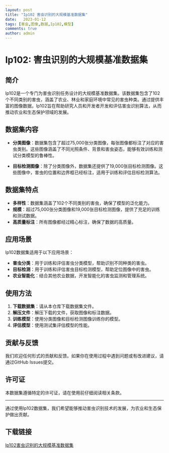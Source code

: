 ```yaml
---
layout: post
title: "Ip102 害虫识别的大规模基准数据集"
date:   2023-01-12
tags: [害虫,图像,数据,Ip102,模型]
comments: true
author: admin
---
```

# Ip102: 害虫识别的大规模基准数据集

## 简介
Ip102是一个专门为害虫识别任务设计的大规模基准数据集。该数据集包含了102个不同类别的害虫，涵盖了农业、林业和家庭环境中常见的害虫种类。通过提供丰富的图像数据，Ip102旨在帮助研究人员和开发者开发和评估害虫识别算法，从而推动农业和生态保护领域的发展。

## 数据集内容
- **分类图像**：数据集包含了超过75,000张分类图像，每张图像都标注了对应的害虫类别。这些图像涵盖了不同光照条件、背景和害虫姿态，能够有效训练和测试分类模型的鲁棒性。
  
- **目标检测图像**：除了分类图像外，数据集还提供了19,000张目标检测图像。这些图像中，害虫的位置和边界框已经标注，适用于训练和评估目标检测算法。

## 数据集特点
- **多样性**：数据集涵盖了102个不同类别的害虫，确保了模型的泛化能力。
- **规模**：超过75,000张分类图像和19,000张目标检测图像，提供了充足的训练和测试数据。
- **高质量标注**：所有图像都经过精心标注，确保了数据的高质量。

## 应用场景
Ip102数据集适用于以下应用场景：
- **害虫分类**：用于训练和评估害虫分类模型，帮助识别不同种类的害虫。
- **目标检测**：用于训练和评估害虫目标检测模型，帮助定位图像中的害虫。
- **农业智能化**：结合其他农业数据，开发智能化的害虫监测和管理系统。

## 使用方法
1. **下载数据集**：请从本仓库下载数据集文件。
2. **解压文件**：解压下载的文件，获取图像和标注数据。
3. **训练模型**：使用分类图像和目标检测图像训练你的模型。
4. **评估模型**：使用测试集评估模型的性能。

## 贡献与反馈
我们欢迎任何形式的贡献和反馈。如果你在使用过程中遇到问题或有改进建议，请通过GitHub Issues提交。

## 许可证
本数据集遵循特定的许可证，请在使用前仔细阅读相关条款。

---

通过使用Ip102数据集，我们希望能够推动害虫识别技术的发展，为农业和生态保护做出贡献。

## 下载链接

[Ip102害虫识别的大规模基准数据集](https://pan.quark.cn/s/6381942ae252)